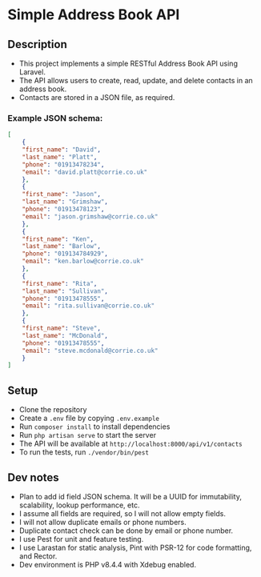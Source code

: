 # Simple Address Book API


## Description
- This project implements a simple RESTful Address Book API using Laravel.
- The API allows users to create, read, update, and delete contacts in an address book.
- Contacts are stored in a JSON file, as required.
### Example JSON schema:
```json
[
    {
    "first_name": "David",
    "last_name": "Platt",
    "phone": "01913478234",
    "email": "david.platt@corrie.co.uk"
    },
    {
    "first_name": "Jason",
    "last_name": "Grimshaw",
    "phone": "01913478123",
    "email": "jason.grimshaw@corrie.co.uk"
    },
    {
    "first_name": "Ken",
    "last_name": "Barlow",
    "phone": "019134784929",
    "email": "ken.barlow@corrie.co.uk"
    },
    {
    "first_name": "Rita",
    "last_name": "Sullivan",
    "phone": "01913478555",
    "email": "rita.sullivan@corrie.co.uk"
    },
    {
    "first_name": "Steve",
    "last_name": "McDonald",
    "phone": "01913478555",
    "email": "steve.mcdonald@corrie.co.uk"
    }
]
```

## Setup
 - Clone the repository
 - Create a `.env` file by copying `.env.example`
 - Run `composer install` to install dependencies
 - Run `php artisan serve` to start the server
 - The API will be available at `http://localhost:8000/api/v1/contacts`
 - To run the tests, run `./vendor/bin/pest`
## Dev notes
 - Plan to add id field JSON schema. It will be a UUID for immutability, scalability, lookup performance, etc.
 - I assume all fields are required, so I will not allow empty fields.
 - I will not allow duplicate emails or phone numbers.
 - Duplicate contact check can be done by email or phone number.
 - I use Pest for unit and feature testing.
 - I use Larastan for static analysis, Pint with PSR-12 for code formatting, and Rector.
 - Dev environment is PHP v8.4.4 with Xdebug enabled.
 
